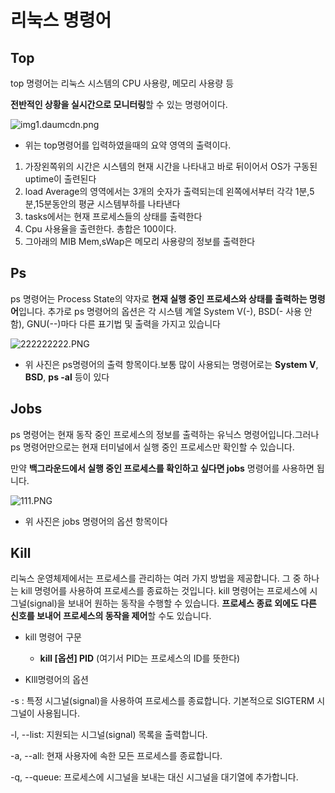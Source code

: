 # 리눅스 명령어

## Top
top 명령어는 리눅스 시스템의 CPU 사용량, 메모리 사용량 등 

**전반적인 상황을 실시간으로 모니터링**할 수 있는 명령어이다. 

![img1.daumcdn.png](https://github.com/0ung1155/0ung1asigm/blob/main/img1.daumcdn.png)

+ 위는 top명령어를 입력하였을때의 요약 영역의 출력이다.

1. 가장왼쪽위의 시간은 시스템의 현재 시간을 나타내고 바로 뒤이어서 OS가 구동된 uptime이 출련된다
2. load Average의 영역에서는 3개의 숫자가 출력되는데 왼쪽에서부터 각각 1분,5분,15분동안의 평균 시스템부하를 나타낸다
3. tasks에서는 현재 프로세스들의 상태를 출력한다
4. Cpu 사용율을 출련한다. 총합은 100이다.
5. 그아래의 MIB Mem,sWap은 메모리 사용량의 정보를 출력한다

## Ps
ps 명령어는 Process State의 약자로 **현재 실행 중인 프로세스와 상태를 출력하는 명령어**입니다. 
추가로 ps 명령어의 옵션은 각 시스템 계열 System V(-), BSD(- 사용 안 함), GNU(--)마다 다른 표기법 및 출력을 가지고 있습니다

![222222222.PNG](https://github.com/0ung1155/0ung1asigm/blob/main/222222222.PNG)

+ 위 사진은 ps명령어의 출력 항목이다.보통 많이 사용되는 명령어로는 **System V**, **BSD**, **ps -al** 등이 있다

## Jobs
ps 명령어는 현재 동작 중인 프로세스의 정보를 출력하는 유닉스 명령어입니다.그러나 ps 명령어만으로는 현재 터미널에서 실행 중인 프로세스만 확인할 수 있습니다. 

만약 **백그라운드에서 실행 중인 프로세스를 확인하고 싶다면 jobs** 명령어를 사용하면 됩니다.

![111.PNG](https://github.com/0ung1155/0ung1asigm/blob/main/111.PNG)

+ 위 사진은 jobs 명령어의 옵션 항목이다

## Kill
리눅스 운영체제에서는 프로세스를 관리하는 여러 가지 방법을 제공합니다. 그 중 하나는 kill 명령어를 사용하여 프로세스를 종료하는 것입니다. kill 명령어는 프로세스에 시그널(signal)을 보내어 원하는 동작을 수행할 수 있습니다. **프로세스 종료 외에도 다른 신호를 보내어 프로세스의 동작을 제어**할 수도 있습니다.

+ kill 명령어 구문

   + **kill [옵션] PID** (여기서 PID는 프로세스의 ID를 뜻한다)

+ KIll명령어의 옵션

 -s <signal>: 특정 시그널(signal)을 사용하여 프로세스를 종료합니다. 기본적으로 SIGTERM 시그널이 사용됩니다.
 
-l, --list: 지원되는 시그널(signal) 목록을 출력합니다.

-a, --all: 현재 사용자에 속한 모든 프로세스를 종료합니다.

-q, --queue: 프로세스에 시그널을 보내는 대신 시그널을 대기열에 추가합니다.
